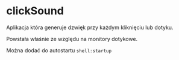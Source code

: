 # clickSound

Aplikacja która generuje dzwięk przy każdym kliknięciu lub dotyku.

Powstała właśnie ze względu na monitory dotykowe. 

Można dodać do autostartu `shell:startup`
